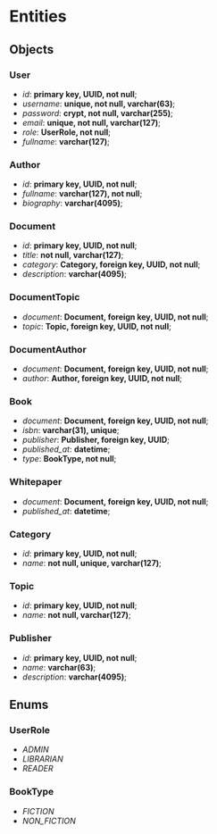 # Entities

## Objects

### User

* _id_: __primary key, UUID, not null__;
* _username_: __unique, not null, varchar(63)__;
* _password_: __crypt, not null, varchar(255)__;
* _email_: __unique, not null, varchar(127)__;
* _role_: __UserRole, not null__;
* _fullname_: __varchar(127)__;

### Author

* _id_: __primary key, UUID, not null__;
* _fullname_: __varchar(127), not null__;
* _biography_: __varchar(4095)__;

### Document

* _id_: __primary key, UUID, not null__;
* _title_: __not null, varchar(127)__;
* _category_: __Category, foreign key, UUID, not null__;
* _description_: __varchar(4095)__;

### DocumentTopic

* _document_: __Document, foreign key, UUID, not null__;
* _topic_: __Topic, foreign key, UUID, not null__;

### DocumentAuthor

* _document_: __Document, foreign key, UUID, not null__;
* _author_: __Author, foreign key, UUID, not null__;

### Book

* _document_: __Document, foreign key, UUID, not null__;
* _isbn_: __varchar(31), unique__;
* _publisher_: __Publisher, foreign key, UUID__;
* _published\_at_: __datetime__;
* _type_: __BookType, not null__;

### Whitepaper

* _document_: __Document, foreign key, UUID, not null__;
* _published\_at_: __datetime__;

### Category

* _id_: __primary key, UUID, not null__;
* _name_: __not null, unique, varchar(127)__;

### Topic

* _id_: __primary key, UUID, not null__;
* _name_: __not null, varchar(127)__;

### Publisher

* _id_: __primary key, UUID, not null__;
* _name_: __varchar(63)__;
* _description_: __varchar(4095)__;

## Enums

### UserRole

* _ADMIN_
* _LIBRARIAN_
* _READER_

### BookType

* _FICTION_
* _NON\_FICTION_
